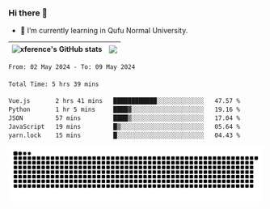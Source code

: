 ### Hi there 👋

<!--
**xference/xference** is a ✨ _special_ ✨ repository because its `README.md` (this file) appears on your GitHub profile.

Here are some ideas to get you started:

- 🔭 I’m currently working on ...

- 👯 I’m looking to collaborate on ...
- 🤔 I’m looking for help with ...
- 💬 Ask me about ...
- 📫 How to reach me: ...
- 😄 Pronouns: ...
- ⚡ Fun fact: ...
-->
- 🌱 I’m currently learning in Qufu Normal University.


| <img src="https://github-readme-stats.vercel.app/api?username=xference&show_icons=true&theme=ambient_gradient" alt="xference's GitHub stats" align="center"/> | <img src="https://github-readme-streak-stats.herokuapp.com/?user=xference"  style="zoom:100%;" align="center"/> |
| ------------------------------------------------------------ | ------------------------------------------------------------ |

<!--START_SECTION:waka-->

```txt
From: 02 May 2024 - To: 09 May 2024

Total Time: 5 hrs 39 mins

Vue.js       2 hrs 41 mins   ████████████░░░░░░░░░░░░░   47.57 %
Python       1 hr 5 mins     ████▓░░░░░░░░░░░░░░░░░░░░   19.16 %
JSON         57 mins         ████▒░░░░░░░░░░░░░░░░░░░░   17.04 %
JavaScript   19 mins         █▒░░░░░░░░░░░░░░░░░░░░░░░   05.64 %
yarn.lock    15 mins         █░░░░░░░░░░░░░░░░░░░░░░░░   04.43 %
```

<!--END_SECTION:waka-->

<picture>
  <source media="(prefers-color-scheme: dark)" srcset="https://raw.githubusercontent.com/xference/xference/output/github-contribution-grid-snake-dark.svg" />
  <source media="(prefers-color-scheme: light)" srcset="https://raw.githubusercontent.com/xference/xference/output/github-contribution-grid-snake.svg" />
  <img alt="github-snake" src="https://raw.githubusercontent.com/xference/xference/output/github-contribution-grid-snake.svg" />
</picture>
